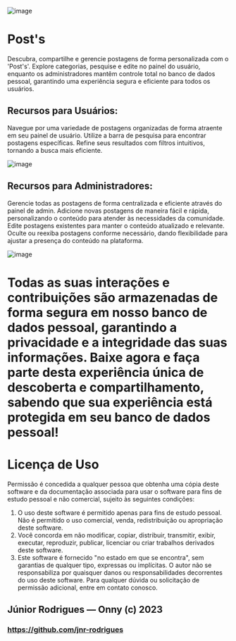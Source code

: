 ![image](https://github.com/jnr-rodrigues/sync-excel/assets/44007416/e14ea9b0-fd6f-4dbf-ba2d-2eddfd902096)

# Post's

Descubra, compartilhe e gerencie postagens de forma personalizada com o 'Post's'. Explore categorias, pesquise e edite no painel do usuário, enquanto os administradores mantêm controle total no banco de dados pessoal, garantindo uma experiência segura e eficiente para todos os usuários.

## Recursos para Usuários:

Navegue por uma variedade de postagens organizadas de forma atraente em seu painel de usuário.
Utilize a barra de pesquisa para encontrar postagens específicas.
Refine seus resultados com filtros intuitivos, tornando a busca mais eficiente.

![image](https://github.com/jnr-rodrigues/post-s/assets/44007416/e2fdb838-e973-4285-ac16-170bbb9096c7)

## Recursos para Administradores:

Gerencie todas as postagens de forma centralizada e eficiente através do painel de admin.
Adicione novas postagens de maneira fácil e rápida, personalizando o conteúdo para atender às necessidades da comunidade.
Edite postagens existentes para manter o conteúdo atualizado e relevante.
Oculte ou reexiba postagens conforme necessário, dando flexibilidade para ajustar a presença do conteúdo na plataforma.

![image](https://github.com/jnr-rodrigues/post-s/assets/44007416/b3e73979-4d66-4c86-8fb8-9f2ccb42498a)

# Todas as suas interações e contribuições são armazenadas de forma segura em nosso banco de dados pessoal, garantindo a privacidade e a integridade das suas informações. Baixe agora e faça parte desta experiência única de descoberta e compartilhamento, sabendo que sua experiência está protegida em seu banco de dados pessoal!

# Licença de Uso

Permissão é concedida a qualquer pessoa que obtenha uma cópia deste software e da documentação associada para usar o software para fins de estudo pessoal e não comercial, sujeito às seguintes condições:

1. O uso deste software é permitido apenas para fins de estudo pessoal. Não é permitido o uso comercial, venda, redistribuição ou apropriação deste software.
2. Você concorda em não modificar, copiar, distribuir, transmitir, exibir, executar, reproduzir, publicar, licenciar ou criar trabalhos derivados deste software.
3. Este software é fornecido "no estado em que se encontra", sem garantias de qualquer tipo, expressas ou implícitas. O autor não se responsabiliza por quaisquer danos ou responsabilidades decorrentes do uso deste software. Para qualquer dúvida ou solicitação de permissão adicional, entre em contato conosco.


## Júnior Rodrigues — Onny (c) 2023
### https://github.com/jnr-rodrigues



